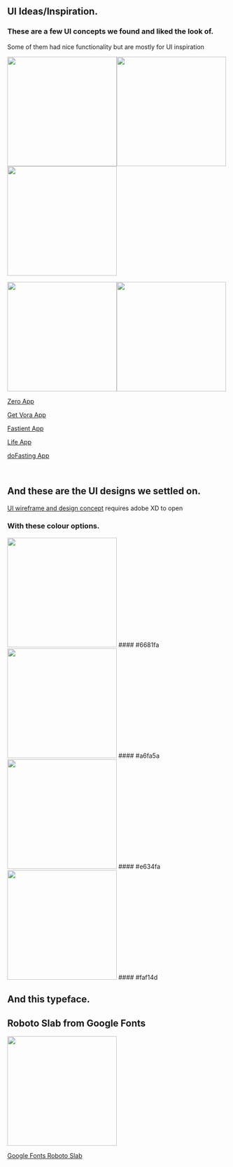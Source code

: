 ## UI Ideas/Inspiration.

### These are a few UI concepts we found and liked the look of.

Some of them had nice functionality but are mostly for UI inspiration

<img src="https://github.com/nick75mowbray/project1/blob/master/Assets/ZeroUI.png" height="250"><img src="https://github.com/nick75mowbray/project1/blob/master/Assets/getVoraUI.png" height="250"><img src="https://github.com/nick75mowbray/project1/blob/master/Assets/FastientUI.png" height="250">

<img src="https://github.com/nick75mowbray/project1/blob/master/Assets/LifeUI.png" height="250"><img src="https://github.com/nick75mowbray/project1/blob/master/Assets/doFastingUI.png" height="250">

[Zero App](https://www.zerofasting.com/)


[Get Vora App](https://getvora.com/)


[Fastient App](https://fastient.com/)


[Life App](https://lifeapps.io/apps/life-fasting-tracker/)


[doFasting App](https://dofasting.com/)

<br>

## And these are the UI designs we settled on.

[UI wireframe and design concept](/Assets/fasting_tracker_UI_nick.xd)
requires adobe XD to open

### With these colour options.

<img src="https://github.com/nick75mowbray/project1/blob/master/Assets/6681fa.png" height="250">
#### #6681fa

<img src="https://github.com/nick75mowbray/project1/blob/master/Assets/a6fa5a.png" height="250">
#### #a6fa5a

<img src="https://github.com/nick75mowbray/project1/blob/master/Assets/e634fa.png" height="250">
#### #e634fa

<img src="https://github.com/nick75mowbray/project1/blob/master/Assets/faf14d.png" height="250">
#### #faf14d


## And this typeface.

## Roboto Slab from Google Fonts

<img src="https://github.com/nick75mowbray/project1/blob/master/Assets/RobotoSlab.png" height="250">

[Google Fonts Roboto Slab](https://fonts.google.com/specimen/Roboto+Slab?query=roboto)
